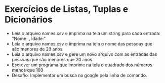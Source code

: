 # Exercícios de Listas, Tuplas e Dicionários

* Leia o arquivo names.csv e imprima na tela um string para cada entrada: "Nome: <nome>, Idade:<idade>"
* Leia o arquivo names.csv e imprima na tela o nome das pessoas que são menores de 20 anos
* Leia o arquivo names.csv e gere um novo arquivo com as entradas das pessoas que são menores que 20 anos
* Escrever um programa que imprime na tela o quadrado dos números menos que 100 
* Desafio: Implementar um busca no google pela linha de comando.

